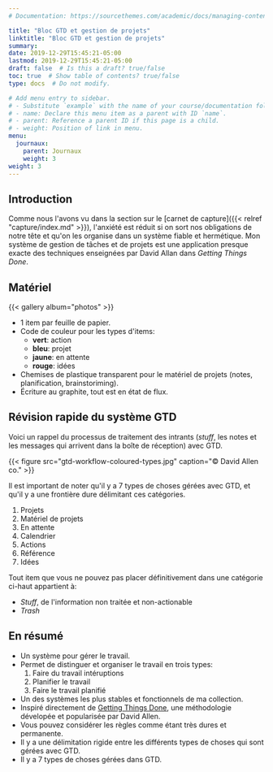 ```yaml
---
# Documentation: https://sourcethemes.com/academic/docs/managing-content/

title: "Bloc GTD et gestion de projets"
linktitle: "Bloc GTD et gestion de projets"
summary:
date: 2019-12-29T15:45:21-05:00
lastmod: 2019-12-29T15:45:21-05:00
draft: false  # Is this a draft? true/false
toc: true  # Show table of contents? true/false
type: docs  # Do not modify.

# Add menu entry to sidebar.
# - Substitute `example` with the name of your course/documentation folder.
# - name: Declare this menu item as a parent with ID `name`.
# - parent: Reference a parent ID if this page is a child.
# - weight: Position of link in menu.
menu:
  journaux:
    parent: Journaux
    weight: 3
weight: 3
---
```


## Introduction

Comme nous l'avons vu dans la section sur le [carnet de capture]({{< relref "capture/index.md" >}}),
l'anxiété est réduit si on sort nos obligations de notre tête et qu'on les organise dans un système fiable et hermétique.
Mon système de gestion de tâches et de projets est une application presque exacte des techniques enseignées par
David Allan dans *Getting Things Done*.


## Matériel

{{< gallery album="photos" >}}

* 1 item par feuille de papier.
* Code de couleur pour les types d'items:
  * **vert**: action
  * **bleu**: projet
  * **jaune**: en attente
  * **rouge**: idées
* Chemises de plastique transparent pour le matériel de projets (notes, planification, brainstoriming).
* Écriture au graphite, tout est en état de flux.


## Révision rapide du système GTD

Voici un rappel du processus de traitement des intrants (*stuff*, les notes et les messages qui arrivent dans la boîte de réception) avec GTD.

{{< figure src="gtd-workflow-coloured-types.jpg" caption="© David Allen co." >}}

Il est important de noter qu'il y a 7 types de choses gérées avec GTD, et qu'il y a une frontière dure délimitant ces catégories.

1. Projets
2. Matériel de projets
3. En attente
4. Calendrier
5. Actions
6. Référence
7. Idées

Tout item que vous ne pouvez pas placer définitivement dans une catégorie ci-haut appartient à:

* *Stuff*, de l'information non traitée et non-actionable
* *Trash*


## En résumé

* Un système pour gérer le travail.
* Permet de distinguer et organiser le travail en trois types:
    1. Faire du travail intéruptions
    2. Planifier le travail
    3. Faire le travail planifié
* Un des systèmes les plus stables et fonctionnels de ma collection.
* Inspiré directement de [Getting Things Done](https://gettingthingsdone.com/what-is-gtd/), une méthodologie dévelopée et popularisée par David Allen.
* Vous pouvez considérer les règles comme étant très dures et permanente.
* Il y a une délimitation rigide entre les différents types de choses qui sont gérées avec GTD.
* Il y a 7 types de choses gérées dans GTD.
